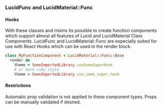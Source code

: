 ### LucidFunc and LucidMaterial::Func

#### Hooks
With these classes and mixins its possible to create function components which support almost all features of Lucid and LucidMaterial Class
Components. LucidFunc and LucidMaterial::Func are especially suited for use with React Hooks which can be used in the render block.
```ruby
class MyFunctionComponent < LucidMaterial::Func::Base
  render do
    theme = SomeImportedLibrary.useSomeSuperHook
    # or more ruby style
    theme = SomeImportedLibrary.use_some_super_hook
```

#### Restrictions
Automatic prop validation is not applied to these component types. Props can be manually validated if desired.
